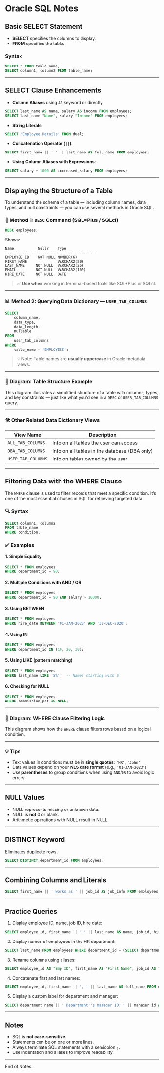 # Oracle SQL Notes

## Basic SELECT Statement
- **SELECT** specifies the columns to display.
- **FROM** specifies the table.

### Syntax
```sql
SELECT * FROM table_name;
SELECT column1, column2 FROM table_name;
```


---

## SELECT Clause Enhancements
- **Column Aliases** using `AS` keyword or directly:
```sql
SELECT last_name AS name, salary AS income FROM employees;
SELECT last_name "Name", salary "Income" FROM employees;
```

- **String Literals**:
```sql
SELECT 'Employee Details' FROM dual;
```

- **Concatenation Operator (`||`)**:
```sql
SELECT first_name || ' ' || last_name AS full_name FROM employees;
```

- **Using Column Aliases with Expressions**:
```sql
SELECT salary + 1000 AS increased_salary FROM employees;
```


---

## Displaying the Structure of a Table

To understand the schema of a table — including column names, data types, and null constraints — you can use several methods in Oracle SQL.

### 🧪 Method 1: `DESC` Command (SQL*Plus / SQLcl)
```sql
DESC employees;
```
Shows:
```
Name           Null?    Type
-------------- -------- -----------------
EMPLOYEE_ID    NOT NULL NUMBER(6)
FIRST_NAME              VARCHAR2(20)
LAST_NAME     NOT NULL  VARCHAR2(25)
EMAIL         NOT NULL  VARCHAR2(100)
HIRE_DATE     NOT NULL  DATE
```

> ✅ **Use when** working in terminal-based tools like SQL*Plus or SQLcl.

---

### 📊 Method 2: Querying Data Dictionary — `USER_TAB_COLUMNS`
```sql
SELECT 
    column_name, 
    data_type, 
    data_length, 
    nullable
FROM 
    user_tab_columns
WHERE 
    table_name = 'EMPLOYEES';
```

> 💡 Note: Table names are **usually uppercase** in Oracle metadata views.

---

### 📌 Diagram: Table Structure Example


This diagram illustrates a simplified structure of a table with columns, types, and key constraints — just like what you'd see in a `DESC` or `USER_TAB_COLUMNS` query.

---

### 🛠️ Other Related Data Dictionary Views
| View Name           | Description                                  |
|---------------------|----------------------------------------------|
| `ALL_TAB_COLUMNS`   | Info on all tables the user can access       |
| `DBA_TAB_COLUMNS`   | Info on all tables in the database (DBA only)|
| `USER_TAB_COLUMNS`  | Info on tables owned by the user             |




---

## Filtering Data with the WHERE Clause

The `WHERE` clause is used to filter records that meet a specific condition. It’s one of the most essential clauses in SQL for retrieving targeted data.

### 🔍 Syntax
```sql
SELECT column1, column2
FROM table_name
WHERE condition;
```

### ✅ Examples

#### 1. Simple Equality
```sql
SELECT * FROM employees
WHERE department_id = 90;
```

#### 2. Multiple Conditions with AND / OR
```sql
SELECT * FROM employees
WHERE department_id = 90 AND salary > 10000;
```

#### 3. Using BETWEEN
```sql
SELECT * FROM employees
WHERE hire_date BETWEEN '01-JAN-2020' AND '31-DEC-2020';
```

#### 4. Using IN
```sql
SELECT * FROM employees
WHERE department_id IN (10, 20, 30);
```

#### 5. Using LIKE (pattern matching)
```sql
SELECT * FROM employees
WHERE last_name LIKE 'S%';  -- Names starting with S
```

#### 6. Checking for NULL
```sql
SELECT * FROM employees
WHERE commission_pct IS NULL;
```

---

### 📌 Diagram: WHERE Clause Filtering Logic

This diagram shows how the `WHERE` clause filters rows based on a logical condition.

---

### 💡 Tips
- Text values in conditions must be in **single quotes**: `'HR'`, `'John'`
- Date values depend on your **NLS date format** (e.g., `'01-JAN-2023'`)
- Use **parentheses** to group conditions when using `AND`/`OR` to avoid logic errors



---

## NULL Values
- NULL represents missing or unknown data.
- NULL is **not** 0 or blank.
- Arithmetic operations with NULL result in NULL.

---

## DISTINCT Keyword
Eliminates duplicate rows.
```sql
SELECT DISTINCT department_id FROM employees;
```


---

## Combining Columns and Literals
```sql
SELECT first_name || ' works as ' || job_id AS job_info FROM employees;
```

---

## Practice Queries
1. Display employee ID, name, job ID, hire date:
```sql
SELECT employee_id, first_name || ' ' || last_name AS name, job_id, hire_date FROM employees;
```

2. Display names of employees in the HR department:
```sql
SELECT last_name FROM employees WHERE department_id = (SELECT department_id FROM departments WHERE department_name = 'HR');
```

3. Rename columns using aliases:
```sql
SELECT employee_id AS "Emp ID", first_name AS "First Name", job_id AS "Job", hire_date AS "Hire Date" FROM employees;
```

4. Concatenate first and last names:
```sql
SELECT employee_id, first_name || ', ' || last_name AS full_name FROM employees;
```

5. Display a custom label for department and manager:
```sql
SELECT department_name || ' Department''s Manager ID: ' || manager_id AS "Dept and Manager" FROM departments;
```

---

## Notes
- SQL is **not case-sensitive**.
- Statements can be on one or more lines.
- Always terminate SQL statements with a semicolon `;`.
- Use indentation and aliases to improve readability.

---

End of Notes.
